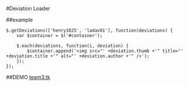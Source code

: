 #Deviation Loader


##example

    $.getDeviations(['henry1025', 'ladav01'], function(deviations) {
        var $container = $('#container');
        
        $.each(deviations, function(i, deviation) {
            $container.append('<img src="' +deviation.thumb +'" title="' +deviation.title +'" alt="' +deviation.author +'" />');
        });
    });
    
    
##DEMO
[team3.tk](http://team3.tk)